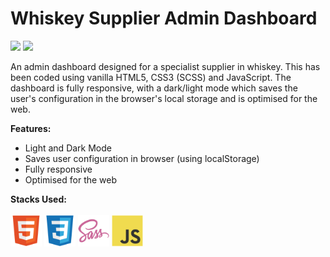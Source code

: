 <h1>Whiskey Supplier Admin Dashboard</h1>

![](https://api.checklyhq.com/v1/badges/checks/ef5d1fcd-09cf-449a-b04a-c4f0ccbf3e7d?style=for-the-badge&theme=dark) ![](https://api.checklyhq.com/v1/badges/checks/ef5d1fcd-09cf-449a-b04a-c4f0ccbf3e7d?style=for-the-badge&theme=dark&responseTime=true)

An admin dashboard designed for a specialist supplier in whiskey. This has been coded using vanilla HTML5, CSS3 (SCSS) and JavaScript. The dashboard is fully responsive, with a dark/light mode which saves the user's configuration in the browser's local storage and is optimised for the web.

<strong>Features:</strong><br>
  - Light and Dark Mode
  - Saves user configuration in browser (using localStorage)
  - Fully responsive
  - Optimised for the web

<strong>Stacks Used:</strong><br>
<br>
<a target="_blank" rel="noopener noreferrer" href="https://github.com/devicons/devicon/blob/master/icons/html5/html5-original.svg"><img src="https://github.com/devicons/devicon/raw/master/icons/html5/html5-original.svg" alt="html5" width="50" height="50" style="max-width:100%;"></a>
<a target="_blank" rel="noopener noreferrer" href="https://github.com/devicons/devicon/blob/master/icons/css3/css3-original.svg"><img src="https://github.com/devicons/devicon/raw/master/icons/css3/css3-original.svg" alt="css3" width="50" height="50" style="max-width:100%;"></a>
<a target="_blank" rel="noopener noreferrer" href="https://github.com/devicons/devicon/blob/master/icons/sass/sass-original.svg"><img src="https://github.com/devicons/devicon/blob/master/icons/sass/sass-original.svg" alt="sass" width="50" height="50" style="max-width:100%;"></a>
<a target="_blank" rel="noopener noreferrer" href="https://github.com/devicons/devicon/blob/master/icons/javascript/javascript-original.svg"><img src="https://github.com/devicons/devicon/raw/master/icons/javascript/javascript-original.svg" alt="JavaScript" width="50" height="50" style="max-width:100%;"></a>
